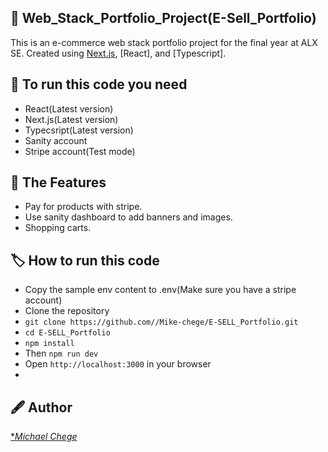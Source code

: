 ## :file_folder: Web_Stack_Portfolio_Project(E-Sell_Portfolio)
This is an e-commerce web stack portfolio project for the final year at ALX SE. Created using [Next.js](https://nextjs.org/), [React], and [Typescript].

## :scroll: To run this code you need
- React(Latest version)
- Next.js(Latest version)
- Typecsript(Latest version)
- Sanity account
- Stripe account(Test mode)
## :scroll: The Features
- Pay for products with stripe.
- Use sanity dashboard to add banners and images.
- Shopping carts.

## :label: How to run this code
- Copy the sample env content to .env(Make sure you have a stripe account)
- Clone the repository
- `git clone https://github.com//Mike-chege/E-SELL_Portfolio.git`
- `cd E-SELL_Portfolio`
- `npm install`
- Then `npm run dev`
- Open `http://localhost:3000` in your browser
- 
## :fountain_pen: Author
[**Michael Chege*](https://github.com/Mike-chege)